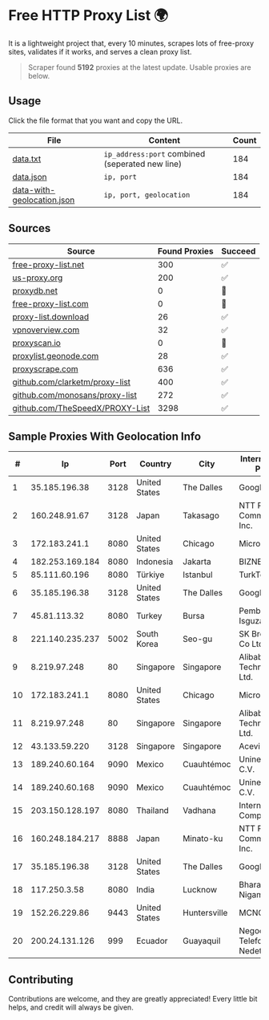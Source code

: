 
# Free HTTP Proxy List 🌍

It is a lightweight project that, every 10 minutes, scrapes lots of free-proxy sites, validates if it works, and serves a clean proxy list.


> Scraper found **5192** proxies at the latest update. Usable proxies are below.

## Usage

Click the file format that you want and copy the URL.


|File|Content|Count|
|----|-------|-----|
|[data.txt](https://raw.githubusercontent.com/themiralay/Proxy-List-World/master/data.txt)|`ip_address:port` combined (seperated new line)|184|
|[data.json](https://raw.githubusercontent.com/themiralay/Proxy-List-World/master/data.json)|`ip, port`|184|
|[data-with-geolocation.json](https://raw.githubusercontent.com/themiralay/Proxy-List-World/master/data-with-geolocation.json)|`ip, port, geolocation`|184|

## Sources

|Source|Found Proxies|Succeed|
|------|-------------|-------|
|[free-proxy-list.net](https://free-proxy-list.net)|300|✅|
|[us-proxy.org](https://www.us-proxy.org)|200|✅|
|[proxydb.net](http://proxydb.net)|0|🚫|
|[free-proxy-list.com](https://free-proxy-list.com/?page=&port=&type%5B%5D=http&type%5B%5D=https&up_time=0&search=Search)|0|🚫|
|[proxy-list.download](https://www.proxy-list.download/HTTP)|26|✅|
|[vpnoverview.com](https://vpnoverview.com/privacy/anonymous-browsing/free-proxy-servers)|32|✅|
|[proxyscan.io](https://www.proxyscan.io)|0|🚫|
|[proxylist.geonode.com](https://proxylist.geonode.com/api/proxy-list?limit=300&page=1&sort_by=lastChecked&sort_type=desc&protocols=http,https)|28|✅|
|[proxyscrape.com](https://api.proxyscrape.com/v2/?request=displayproxies&protocol=http&timeout=10000&country=all&ssl=all&anonymity=all)|636|✅|
|[github.com/clarketm/proxy-list](https://raw.githubusercontent.com/clarketm/proxy-list/master/proxy-list-raw.txt)|400|✅|
|[github.com/monosans/proxy-list](https://raw.githubusercontent.com/monosans/proxy-list/main/proxies/http.txt)|272|✅|
|[github.com/TheSpeedX/PROXY-List](https://raw.githubusercontent.com/TheSpeedX/PROXY-List/master/http.txt)|3298|✅|


## Sample Proxies With Geolocation Info

|#|Ip|Port|Country|City|Internet Service Provider|
|-|--|----|-------|----|-------------------------|
|1|35.185.196.38|3128|United States|The Dalles|Google LLC|
|2|160.248.91.67|3128|Japan|Takasago|NTT PC Communications, Inc.|
|3|172.183.241.1|8080|United States|Chicago|Microsoft|
|4|182.253.169.184|8080|Indonesia|Jakarta|BIZNET|
|5|85.111.60.196|8080|Türkiye|Istanbul|TurkTelecom|
|6|35.185.196.38|3128|United States|The Dalles|Google LLC|
|7|45.81.113.32|8080|Turkey|Bursa|Pembe Gul Isguzar Karagoz|
|8|221.140.235.237|5002|South Korea|Seo-gu|SK Broadband Co Ltd|
|9|8.219.97.248|80|Singapore|Singapore|Alibaba (US) Technology Co., Ltd.|
|10|172.183.241.1|8080|United States|Chicago|Microsoft|
|11|8.219.97.248|80|Singapore|Singapore|Alibaba (US) Technology Co., Ltd.|
|12|43.133.59.220|3128|Singapore|Singapore|Aceville Pte.ltd|
|13|189.240.60.164|9090|Mexico|Cuauhtémoc|Uninet S.A. de C.V.|
|14|189.240.60.168|9090|Mexico|Cuauhtémoc|Uninet S.A. de C.V.|
|15|203.150.128.197|8080|Thailand|Vadhana|Internet Thailand Company Ltd|
|16|160.248.184.217|8888|Japan|Minato-ku|NTT PC Communications, Inc.|
|17|35.185.196.38|3128|United States|The Dalles|Google LLC|
|18|117.250.3.58|8080|India|Lucknow|Bharat Sanchar Nigam Ltd|
|19|152.26.229.86|9443|United States|Huntersville|MCNC|
|20|200.24.131.126|999|Ecuador|Guayaquil|Negocios Y Telefonia Nedetel S.A|



## Contributing

Contributions are welcome, and they are greatly appreciated! Every
little bit helps, and credit will always be given.

